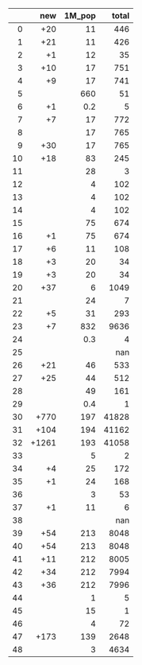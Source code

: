 |    |   new |   1M_pop |   total |
|---:|------:|---------:|--------:|
|  0 |   +20 |     11   |     446 |
|  1 |   +21 |     11   |     426 |
|  2 |    +1 |     12   |      35 |
|  3 |   +10 |     17   |     751 |
|  4 |    +9 |     17   |     741 |
|  5 |       |    660   |      51 |
|  6 |    +1 |      0.2 |       5 |
|  7 |    +7 |     17   |     772 |
|  8 |       |     17   |     765 |
|  9 |   +30 |     17   |     765 |
| 10 |   +18 |     83   |     245 |
| 11 |       |     28   |       3 |
| 12 |       |      4   |     102 |
| 13 |       |      4   |     102 |
| 14 |       |      4   |     102 |
| 15 |       |     75   |     674 |
| 16 |    +1 |     75   |     674 |
| 17 |    +6 |     11   |     108 |
| 18 |    +3 |     20   |      34 |
| 19 |    +3 |     20   |      34 |
| 20 |   +37 |      6   |    1049 |
| 21 |       |     24   |       7 |
| 22 |    +5 |     31   |     293 |
| 23 |    +7 |    832   |    9636 |
| 24 |       |      0.3 |       4 |
| 25 |       |          |     nan |
| 26 |   +21 |     46   |     533 |
| 27 |   +25 |     44   |     512 |
| 28 |       |     49   |     161 |
| 29 |       |      0.4 |       1 |
| 30 |  +770 |    197   |   41828 |
| 31 |  +104 |    194   |   41162 |
| 32 | +1261 |    193   |   41058 |
| 33 |       |      5   |       2 |
| 34 |    +4 |     25   |     172 |
| 35 |    +1 |     24   |     168 |
| 36 |       |      3   |      53 |
| 37 |    +1 |     11   |       6 |
| 38 |       |          |     nan |
| 39 |   +54 |    213   |    8048 |
| 40 |   +54 |    213   |    8048 |
| 41 |   +11 |    212   |    8005 |
| 42 |   +34 |    212   |    7994 |
| 43 |   +36 |    212   |    7996 |
| 44 |       |      1   |       5 |
| 45 |       |     15   |       1 |
| 46 |       |      4   |      72 |
| 47 |  +173 |    139   |    2648 |
| 48 |       |      3   |    4634 |